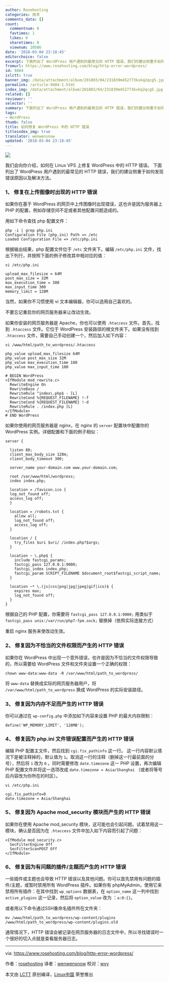 ```yaml
---
author: Rosehosting
categories: 技术
comments_data: []
count:
  commentnum: 0
  favtimes: 1
  likes: 0
  sharetimes: 0
  viewnum: 10586
date: '2018-03-04 23:18:45'
editorchoice: false
excerpt: 下面列出了 WordPress 用户遇到的最常见的 HTTP 错误，我们的建议侧重于如何发现错误原因以及解决方法。
fromurl: https://www.rosehosting.com/blog/http-error-wordpress/
id: 9404
islctt: true
banner_img: /data/attachment/album/201803/04/231839m452773kvkq2qcg5.jpg
permalink: /article-9404-1.html
index_img: /data/attachment/album/201803/04/231839m452773kvkq2qcg5.jpg.thumb.jpg
related: []
reviewer: ''
selector: ''
summary: 下面列出了 WordPress 用户遇到的最常见的 HTTP 错误，我们的建议侧重于如何发现错误原因以及解决方法。
tags:
- WordPress
thumb: false
title: 如何修复 WordPress 中的 HTTP 错误
titleindex_img: true
translator: wenwensnow
updated: '2018-03-04 23:18:45'
---
```


![](/data/attachment/album/201803/04/231839m452773kvkq2qcg5.jpg)


我们会向你介绍，如何在 Linux VPS 上修复 WordPress 中的 HTTP 错误。 下面列出了 WordPress 用户遇到的最常见的 HTTP 错误，我们的建议侧重于如何发现错误原因以及解决方法。


### 1、 修复在上传图像时出现的 HTTP 错误


如果你在基于 WordPress 的网页中上传图像时出现错误，这也许是因为服务器上 PHP 的配置，例如存储空间不足或者其他配置问题造成的。


用如下命令查找 php 配置文件：



```
php -i | grep php.ini
Configuration File (php.ini) Path => /etc
Loaded Configuration File => /etc/php.ini

```

根据输出结果，php 配置文件位于 `/etc` 文件夹下。编辑 `/etc/php.ini` 文件，找出下列行，并按照下面的例子修改其中相对应的值：



```
vi /etc/php.ini

```


```
upload_max_filesize = 64M
post_max_size = 32M
max_execution_time = 300
max_input_time 300
memory_limit = 128M

```

当然，如果你不习惯使用 vi 文本编辑器，你可以选用自己喜欢的。


不要忘记重启你的网页服务器来让改动生效。


如果你安装的网页服务器是 Apache，你也可以使用 `.htaccess` 文件。首先，找到 `.htaccess` 文件。它位于 WordPress 安装路径的根文件夹下。如果没有找到 `.htaccess` 文件，需要自己手动创建一个，然后加入如下内容：



```
vi /www/html/path_to_wordpress/.htaccess

```


```
php_value upload_max_filesize 64M
php_value post_max_size 32M
php_value max_execution_time 180
php_value max_input_time 180

# BEGIN WordPress
<IfModule mod_rewrite.c>
  RewriteEngine On
  RewriteBase /
  RewriteRule ^index\.php$ - [L]
  RewriteCond %{REQUEST_FILENAME} !-f
  RewriteCond %{REQUEST_FILENAME} !-d
  RewriteRule . /index.php [L]
</IfModule>
# END WordPress

```

如果你使用的网页服务器是 nginx，在 nginx 的 `server` 配置块中配置你的 WordPress 实例。详细配置和下面的例子相似：



```
server {

  listen 80;
  client_max_body_size 128m;
  client_body_timeout 300;

  server_name your-domain.com www.your-domain.com;

  root /var/www/html/wordpress;
  index index.php;

  location = /favicon.ico {
  log_not_found off;
  access_log off;
  }

  location = /robots.txt {
    allow all;
    log_not_found off;
    access_log off;
  }

  location / {
    try_files $uri $uri/ /index.php?$args;
  }

  location ~ \.php$ {
    include fastcgi_params;
    fastcgi_pass 127.0.0.1:9000;
    fastcgi_index index.php;
    fastcgi_param SCRIPT_FILENAME $document_root$fastcgi_script_name;
  }

  location ~* \.(js|css|png|jpg|jpeg|gif|ico)$ {
    expires max;
    log_not_found off;
  }
}

```

根据自己的 PHP 配置，你需要将 `fastcgi_pass 127.0.0.1:9000;` 用类似于 `fastcgi_pass unix:/var/run/php7-fpm.sock;` 替换掉（依照实际连接方式）


重启 nginx 服务来使改动生效。


### 2、 修复因为不恰当的文件权限而产生的 HTTP 错误


如果你在 WordPress 中出现一个意外错误，也许是因为不恰当的文件权限导致的，所以需要给 WordPress 文件和文件夹设置一个正确的权限：



```
chown www-data:www-data -R /var/www/html/path_to_wordpress/

```

将 `www-data` 替换成实际的网页服务器用户，将 `/var/www/html/path_to_wordpress` 换成 WordPress 的实际安装路径。


### 3、 修复因为内存不足而产生的 HTTP 错误


你可以通过在 `wp-config.php` 中添加如下内容来设置 PHP 的最大内存限制：



```
define('WP_MEMORY_LIMIT', '128MB');

```

### 4、 修复因为 php.ini 文件错误配置而产生的 HTTP 错误


编辑 PHP 配置主文件，然后找到 `cgi.fix_pathinfo` 这一行。 这一行内容默认情况下是被注释掉的，默认值为 `1`。取消这一行的注释（删掉这一行最前面的分号），然后将 `1` 改为 `0` 。同时需要修改 `date.timezone` 这一 PHP 设置，再次编辑 PHP 配置文件并将这一选项改成 `date.timezone = Asia/Shanghai` （或者将等号后内容改为你所在的时区）。



```
vi /etc/php.ini

```


```
cgi.fix_pathinfo=0
date.timezone = Asia/Shanghai

```

### 5、 修复因为 Apache mod\_security 模块而产生的 HTTP 错误


如果你在使用 Apache mod\_security 模块，这可能也会引起问题。试着禁用这一模块，确认是否因为在 `.htaccess` 文件中加入如下内容而引起了问题：



```
<IfModule mod_security.c>
  SecFilterEngine Off
  SecFilterScanPOST Off
</IfModule>

```

### 6、 修复因为有问题的插件/主题而产生的 HTTP 错误


一些插件或主题也会导致 HTTP 错误以及其他问题。你可以首先禁用有问题的插件/主题，或暂时禁用所有 WordPress 插件。如果你有 phpMyAdmin，使用它来禁用所有插件：在其中找到 `wp_options` 数据表，在 `option_name` 这一列中找到 `active_plugins` 这一记录，然后将 `option_value` 改为 ：`a:0:{}`。


或者用以下命令通过SSH重命名插件所在文件夹：



```
mv /www/html/path_to_wordpress/wp-content/plugins /www/html/path_to_wordpress/wp-content/plugins.old

```

通常情况下，HTTP 错误会被记录在网页服务器的日志文件中，所以寻找错误时一个很好的切入点就是查看服务器日志。




---


via: <https://www.rosehosting.com/blog/http-error-wordpress/>


作者：[rosehosting](https://www.rosehosting.com) 译者：[wenwensnow](https://github.com/wenwensnow) 校对：[wxy](https://github.com/wxy)


本文由 [LCTT](https://github.com/LCTT/TranslateProject) 原创编译，[Linux中国](https://linux.cn/) 荣誉推出